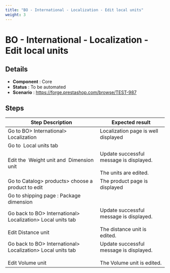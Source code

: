 ```yaml
---
title: "BO - International - Localization - Edit local units"
weight: 3
---
```


# BO - International - Localization - Edit local units
## Details
* **Component** : Core
* **Status** : To be automated
* **Scenario** : https://forge.prestashop.com/browse/TEST-987

## Steps
| Step Description | Expected result |
| ----- | ----- |
| Go to BO> International> Localization | Localization page is well displayed |
| Go to  Local units tab | |Weight unit|kg|<br>|Distance unit|km|<br>|Volume unit|L|<br>|Dimension unit|cm| |
| Edit the  Weight unit and  Dimension unit | Update successful message is displayed.<br><br>The units are edited. |
| Go to Catalog> products> choose a product to edit | The product page is displayed |
| Go to shipping page : Package dimension | |Width|Height|Depth|Weight|<br>|m|m|m|lbs| |
| Go back to BO> International> Localization> Local units tab<br><br>Edit Distance unit | Update successful message is displayed.<br><br>The distance unit is edited. |
| Go back to BO> International> Localization> Local units tab<br><br>Edit Volume unit | Update successful message is displayed.<br><br>The Volume unit is edited. |

